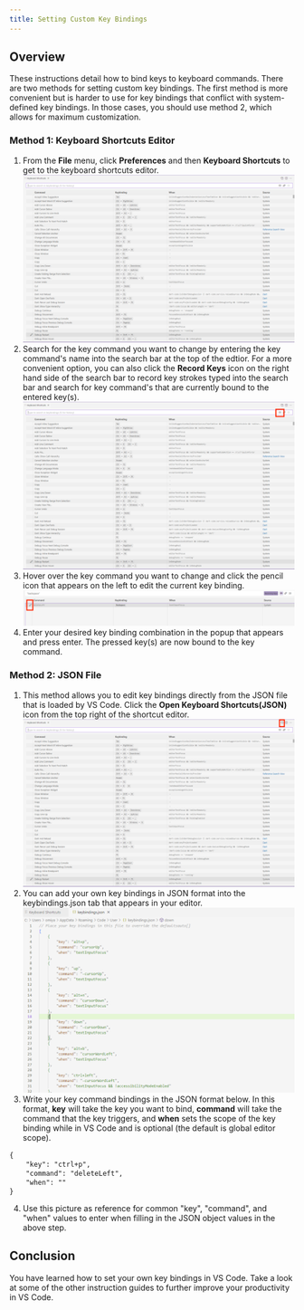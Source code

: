 ```yaml
---
title: Setting Custom Key Bindings
---
```

## Overview
These instructions detail how to bind keys to keyboard commands. There are two methods for setting custom key bindings. The first method is more convenient but is harder to use for key bindings that conflict with system-defined key bindings. In those cases, you should use method 2, which allows for maximum customization.  

### Method 1: Keyboard Shortcuts Editor
1. From the **File** menu, click **Preferences** and then **Keyboard Shortcuts** to get to the keyboard shortcuts editor.
![image](images/page3-img1.PNG)
2. Search for the key command you want to change by entering the key command's name into the search bar at the top of the edtior. For a more convenient option, you can also click the **Record Keys** icon on the right hand side of the search bar to record key strokes typed into the search bar and search for key command's that are currently bound to the entered key(s). 
![image](images/page3-img2.PNG)
3. Hover over the key command you want to change and click the pencil icon that appears on the left to edit the current key binding.
![image](images/page3-img3.png) 
4. Enter your desired key binding combination in the popup that appears and press enter. The pressed key(s) are now bound to the key command. 

### Method 2: JSON File
1. This method allows you to edit key bindings directly from the JSON file that is loaded by VS Code. Click the **Open Keyboard Shortcuts(JSON)** icon from the top right of the shortcut editor. 
![image](images/page3-img4.PNG)
2. You can add your own key bindings in JSON format into the keybindings.json tab that appears in your editor. 
![image](images/page3-img5.PNG)
3. Write your key command bindings in the JSON format below. In this format, **key** will take the key you want to bind, **command** will take the command that the key triggers, and **when** sets the scope of the key binding while in VS Code and is optional (the default is global editor scope).
```
{
    "key": "ctrl+p",
    "command": "deleteLeft",
    "when": ""
}
```
4. Use this picture as reference for common "key", "command", and "when" values to enter when filling in the JSON object values in the above step.

## Conclusion
You have learned how to set your own key bindings in VS Code. Take a look at some of the other instruction guides to further improve your productivity in VS Code.